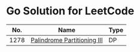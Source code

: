 # Go Solution for LeetCode

 No. | Name | Type |
--- | --- | ---
1278 | [Palindrome Partitioning III][1278] | DP



[1278]: ./1278.%20Palindrome%20Partitioning%20III/